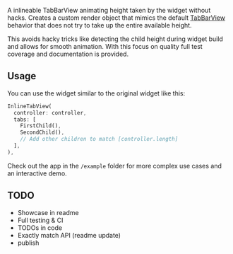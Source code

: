 A inlineable TabBarView animating height taken by the widget without hacks. Creates a custom render object that mimics the default [TabBarView](https://api.flutter.dev/flutter/material/TabBarView-class.html) behavior that does not try to take up the entire available height.

This avoids hacky tricks like detecting the child height during widget build and allows for smooth animation. With this focus on quality full test coverage and documentation is provided.

## Usage

You can use the widget similar to the original widget like this:

```dart
InlineTabView(
  controller: controller,
  tabs: [
    FirstChild(),
    SecondChild(),
    // Add other children to match [controller.length]
  ],
),
```

Check out the app in the `/example` folder for more complex use cases and an interactive demo.


## TODO

- Showcase in readme
- Full testing & CI
- TODOs in code
- Exactly match API (readme update)
- publish
